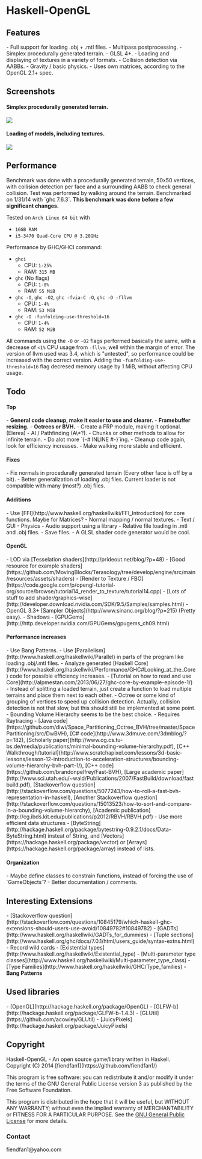 <h1>Haskell-OpenGL</h1>
<h2>Features</h2>
- Full support for loading .obj + .mtl files.
- Multipass postprocessing.
- Simplex procedurally generated terrain.
- GLSL 4+.
- Loading and displaying of textures in a variety of formats.
- Collision detection via AABBs.
- Gravity / basic physics.
- Uses own matrices, according to the OpenGL 2.1+ spec.
<h2>Screenshots</h2>
<h4>Simplex procedurally generated terrain.</h4>

![](http://i.imgur.com/SBSaObn.png)

<h4>Loading of models, including textures.</h4>

![](http://i.imgur.com/URxxELT.png)

<h2>Performance</h2>
Benchmark was done with a procedurally generated terrain, 50x50 vertices, with collision detection per face and a surrounding AABB to check general collision. Test was performed by walking around the terrain. Benchmarked on 1/31/14 with `ghc 7.6.3`. <b>This benchmark was done before a few significant changes.</b>

Tested on `Arch Linux 64 bit` with
- `16GB RAM`
- `i5-3470 Quad-Core CPU @ 3.20GHz`

Performance by GHC/GHCI command:
- `ghci`
    - CPU: `1-25%`
    - RAM: `315 MB`
- `ghc` (No flags)
    - CPU: `1-8%`
    - RAM: `55 MiB`
- `ghc -O`, `ghc -O2`, `ghc -fvia-C -O`, `ghc -O -fllvm`
    - CPU: `1-4%`
    - RAM: `53 MiB`
- `ghc -O -funfolding-use-threshold=16`
    - CPU: `1-4%`
    - RAM: `52 MiB`

All commands using the `-O` or `-O2` flags performed basically the same, with a decrease of `<1%` CPU usage from `-fllvm`, well within the margin of error. The version of llvm used was 3.4, which is "untested", so performance could be increased with the correct version. Adding the `-funfolding-use-threshold=16` flag decresed memory usage by 1 MiB, without affecting CPU usage.

<h2>Todo</h2>

<h4>Top</h4>
- <b>General code cleanup, make it easier to use and clearer.</b>
- <b>Framebuffer resizing.</b>
- <b>Octrees or BVH.</b>
- Create a FRP module, making it optional. (Elerea)
- AI / Pathfinding (A\*?).
- Chunks or other methods to allow for infinite terrain.
- Do alot more `{-# INLINE #-}`ing.
- Cleanup code again, look for efficiency increases.
- Make walking more stable and efficient.

<h4>Fixes</h4>
- Fix normals in procedurally generated terrain (Every other face is off by a bit).
- Better generalization of loading .obj files. Current loader is not compatible with many (most?) .obj files.

<h4>Additions</h4>
- Use [FFI](http://www.haskell.org/haskellwiki/FFI_Introduction) for core functions. Maybe for Matrices?
- Normal mapping / normal textures.
- Text / GUI
- Physics
- Audio support using a library
- Relative file loading in .mtl and .obj files.
- Save files.
- A GLSL shader code generator would be cool.

<h4>OpenGL</h4>
- LOD via [Tesselation shaders](http://prideout.net/blog/?p=48)
- [Good resource for example shaders](https://github.com/MovingBlocks/Terasology/tree/develop/engine/src/main/resources/assets/shaders)
- [Render to Texture / FBO](https://code.google.com/p/opengl-tutorial-org/source/browse/tutorial14_render_to_texture/tutorial14.cpp)
- [Lots of stuff to add shader/graphics-wise](http://developer.download.nvidia.com/SDK/9.5/Samples/samples.html)
- OpenGL 3.3+ [Sampler Objects](http://www.sinanc.org/blog/?p=215) (Pretty easy).
- Shadows
    - [GPUGems](http://http.developer.nvidia.com/GPUGems/gpugems_ch09.html)

<h4>Performance increases</h4>
- Use Bang Patterns.
- Use [Parallelism](http://www.haskell.org/haskellwiki/Parallel) in parts of the program like loading .obj/.mtl files.
- Analyze generated [Haskell Core](http://www.haskell.org/haskellwiki/Performance/GHC#Looking_at_the_Core) code for possible efficiency increases.
    - [Tutorial on how to read and use Core](http://alpmestan.com/2013/06/27/ghc-core-by-example-episode-1/)
- Instead of splitting a loaded terrain, just create a function to load multiple terrains and place them next to each other.
- Octree or some kind of grouping of vertices to speed up collision detection. Actually, collision detection is not that slow, but this should still be implemented at some point.
    - Bounding Volume Hierarchy seems to be the best choice.
        - Requires Raytracing
        - [Java code](https://github.com/diwi/Space_Partitioning_Octree_BVH/tree/master/SpacePartitioning/src/DwBVH), [C# code](http://www.3dmuve.com/3dmblog/?p=182), [Scholarly paper](http://www.cg.cs.tu-bs.de/media/publications/minimal-bounding-volume-hierarchy.pdf), [C++ Walkthrough/tutorial](http://www.scratchapixel.com/lessons/3d-basic-lessons/lesson-12-introduction-to-acceleration-structures/bounding-volume-hierarchy-bvh-part-1/), [C++ code](https://github.com/brandonpelfrey/Fast-BVH), [Large academic paper](http://www.sci.utah.edu/~wald/Publications/2007/FastBuild/download/fastbuild.pdf), [Stackoverflow question](http://stackoverflow.com/questions/5077243/how-to-roll-a-fast-bvh-representation-in-haskell), [Another Stackoverflow question](http://stackoverflow.com/questions/15013523/how-to-sort-and-compare-in-a-bounding-volume-hierarchy), [Academic publication](http://cg.ibds.kit.edu/publications/p2012/RBVH/RBVH.pdf)
- Use more efficient data structures - [ByteString](http://hackage.haskell.org/package/bytestring-0.9.2.1/docs/Data-ByteString.html) insteat of String, and [Vectors](https://hackage.haskell.org/package/vector) or [Arrays](https://hackage.haskell.org/package/array) instead of lists.

<h4>Organization</h4>
- Maybe define classes to constrain functions, instead of forcing the use of `GameObjects`?
- Better documentation / comments.

<h2>Interesting Extensions</h2>
- [Stackoverflow question](http://stackoverflow.com/questions/10845179/which-haskell-ghc-extensions-should-users-use-avoid/10849782#10849782)
- [GADTs](http://www.haskell.org/haskellwiki/GADTs_for_dummies)
- [Tuple sections](http://www.haskell.org/ghc/docs/7.0.1/html/users_guide/syntax-extns.html)
- Record wild cards
- [Existential types](http://www.haskell.org/haskellwiki/Existential_type)
- [Multi-parameter type classes](http://www.haskell.org/haskellwiki/Multi-parameter_type_class)
- [Type Families](http://www.haskell.org/haskellwiki/GHC/Type_families)
- <b>Bang Patterns</b>

<h2>Used libraries</h2>
- [OpenGL](http://hackage.haskell.org/package/OpenGL)
- [GLFW-b](http://hackage.haskell.org/package/GLFW-b-1.4.3)
- [GLUtil](https://github.com/acowley/GLUtil)
- [JuicyPixels](http://hackage.haskell.org/package/JuicyPixels)

<h2>Copyright</h2>
Haskell-OpenGL - An open source game/library written in Haskell.
Copyright (C) 2014  [fiendfan1](https://github.com/fiendfan1/)

This program is free software: you can redistribute it and/or modify
it under the terms of the GNU General Public License version 3
as published by the Free Software Foundation.

This program is distributed in the hope that it will be useful,
but WITHOUT ANY WARRANTY; without even the implied warranty of
MERCHANTABILITY or FITNESS FOR A PARTICULAR PURPOSE. See the
[GNU General Public License](https://gnu.org/licenses/gpl.html) for more details.

<h3>Contact</h3>
fiendfan1@yahoo.com
